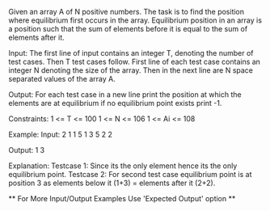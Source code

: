 Given an array A of N positive numbers. The task is to find the position where equilibrium first occurs in the array. Equilibrium position in an array is a position such that the sum of elements before it is equal to the sum of elements after it.

Input:
The first line of input contains an integer T, denoting the number of test cases. Then T test cases follow. First line of each test case contains an integer N denoting the size of the array. Then in the next line are N space separated values of the array A.

Output:
For each test case in a new  line print the position at which the elements are at equilibrium if no equilibrium point exists print -1.

Constraints:
1 <= T <= 100
1 <= N <= 106
1 <= Ai <= 108

Example:
Input:
2
1
1
5
1 3 5 2 2

Output:
1
3

Explanation:
Testcase 1: Since its the only element hence its the only equilibrium point.
Testcase 2: For second test case equilibrium point is at position 3 as elements below it (1+3) = elements after it (2+2).
 

** For More Input/Output Examples Use 'Expected Output' option **